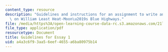 ```yaml
---
content_type: resource
description: "Guidelines and instructions for an assignment to write an analytic essay\
  \ on William Least Heat-Moon\u2019s Blue Highways."
file: /media/https%3A/open-learning-course-data-rc.s3.amazonaws.com/21l-007-world-literatures-travel-writing-fall-2008/a4a3c6f93aa56eef4655a6ba80975b14_essay_guidelines.pdf
file_type: application/pdf
resourcetype: Document
title: Guidelines for Essay 1
uid: a4a3c6f9-3aa5-6eef-4655-a6ba80975b14
---
```

